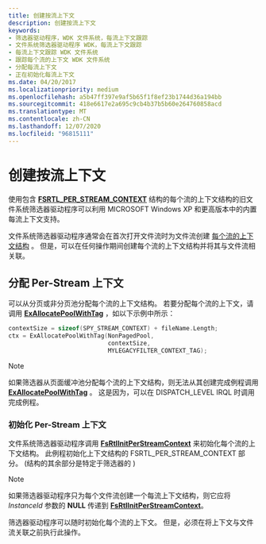 ```yaml
---
title: 创建按流上下文
description: 创建按流上下文
keywords:
- 筛选器驱动程序，WDK 文件系统，每流上下文跟踪
- 文件系统筛选器驱动程序 WDK，每流上下文跟踪
- 每流上下文跟踪 WDK 文件系统
- 跟踪每个流的上下文 WDK 文件系统
- 分配每流上下文
- 正在初始化每流上下文
ms.date: 04/20/2017
ms.localizationpriority: medium
ms.openlocfilehash: a5b47ff397e9af5b65f1f8ef23b1744d36a194bb
ms.sourcegitcommit: 418e6617e2a695c9cb4b37b5b60e264760858acd
ms.translationtype: MT
ms.contentlocale: zh-CN
ms.lasthandoff: 12/07/2020
ms.locfileid: "96815111"
---
```

# <a name="creating-a-per-stream-context"></a>创建按流上下文

使用包含 [**FSRTL_PER_STREAM_CONTEXT**](/windows-hardware/drivers/ddi/ntifs/ns-ntifs-_fsrtl_per_stream_context) 结构的每个流的上下文结构的旧文件系统筛选器驱动程序可以利用 MICROSOFT Windows XP 和更高版本中的内置每流上下文支持。

文件系统筛选器驱动程序通常会在首次打开文件流时为文件流创建 [每个流的上下文结构](file-streams--stream-contexts--and-per-stream-contexts.md) 。 但是，可以在任何操作期间创建每个流的上下文结构并将其与文件流相关联。

## <a name="allocating-the-per-stream-context"></a>分配 Per-Stream 上下文

可以从分页或非分页池分配每个流的上下文结构。 若要分配每个流的上下文，请调用 [**ExAllocatePoolWithTag**](/windows-hardware/drivers/ddi/wdm/nf-wdm-exallocatepoolwithtag) ，如以下示例中所示：

```cpp
contextSize = sizeof(SPY_STREAM_CONTEXT) + fileName.Length;
ctx = ExAllocatePoolWithTag(NonPagedPool,
                            contextSize,
                            MYLEGACYFILTER_CONTEXT_TAG);
```

> [!NOTE]
> 如果筛选器从页面缓冲池分配每个流的上下文结构，则无法从其创建完成例程调用 [**ExAllocatePoolWithTag**](/windows-hardware/drivers/ddi/wdm/nf-wdm-exallocatepoolwithtag) 。 这是因为，可以在 DISPATCH_LEVEL IRQL 时调用完成例程。

### <a name="initializing-the-per-stream-context"></a>初始化 Per-Stream 上下文

文件系统筛选器驱动程序调用 [**FsRtlInitPerStreamContext**](/windows-hardware/drivers/ddi/ntifs/nf-ntifs-fsrtlinitperstreamcontext) 来初始化每个流的上下文结构。 此例程初始化上下文结构的 FSRTL_PER_STREAM_CONTEXT 部分。  (结构的其余部分是特定于筛选器的 ) 

> [!NOTE]
> 如果筛选器驱动程序只为每个文件流创建一个每流上下文结构，则它应将 *InstanceId* 参数的 **NULL** 传递到 [**FsRtlInitPerStreamContext**](/windows-hardware/drivers/ddi/ntifs/nf-ntifs-fsrtlinitperstreamcontext)。

筛选器驱动程序可以随时初始化每个流的上下文。 但是，必须在将上下文与文件流关联之前执行此操作。
